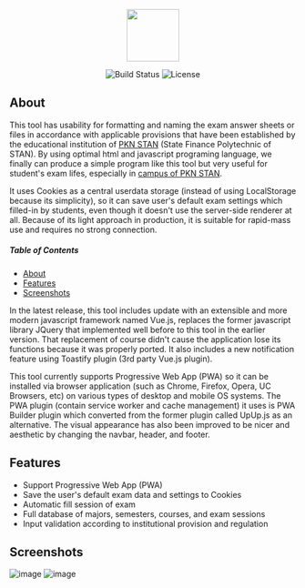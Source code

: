 <p align="center"><a href="https://walidsj.github.io/toolujian/" target="_blank"><img src="https://walidsj.github.io/toolujian/img/apel.png" width="92"></a></p>

<p align="center">
<img src="https://user-images.githubusercontent.com/50021257/98807107-bfdd5500-244c-11eb-9c28-a51c1064d57c.png" alt="Build Status">
<img src="https://user-images.githubusercontent.com/50021257/98807147-cf5c9e00-244c-11eb-967c-8a6fa7f5a995.png" alt="License">
</p>

## About
This tool has usability for formatting and naming the exam answer sheets or files in accordance with applicable provisions that have been established by the educational institution of [PKN STAN](https://www.linkedin.com/school/politeknik-keuangan-negara-stan/) (State Finance Polytechnic of STAN). By using optimal html and javascript programing language, we finally can produce a simple program like this tool but very useful for student's exam lifes, especially in [campus of PKN STAN](https://pknstan.ac.id).

It uses Cookies as a central userdata storage (instead of using LocalStorage because its simplicity), so it can save user's default exam settings which filled-in by students, even though it doesn't use the server-side renderer at all. Because of its light approach in production, it is suitable for rapid-mass use and requires no strong connection.

##### Table of Contents
* [About](#about)
* [Features](#features)
* [Screenshots](#screenshots)

In the latest release, this tool includes update with an extensible and more modern javascript framework named Vue.js, replaces the former javascript library JQuery that implemented well before to this tool in the earlier version. That replacement of course didn't cause the application lose its functions because it was properly ported. It also includes a new notification feature using Toastify plugin (3rd party Vue.js plugin).

This tool currently supports Progressive Web App (PWA) so it can be installed via browser application (such as Chrome, Firefox, Opera, UC Browsers, etc) on various types of desktop and mobile OS systems. The PWA plugin (contain service worker and cache management) it uses is PWA Builder plugin which converted from the former plugin called UpUp.js as an alternative. The visual appearance has also been improved to be nicer and aesthetic by changing the navbar, header, and footer.

## Features

* Support Progressive Web App (PWA)
* Save the user's default exam data and settings to Cookies
* Automatic fill session of exam
* Full database of majors, semesters, courses, and exam sessions
* Input validation according to institutional provision and regulation

## Screenshots
![image](https://user-images.githubusercontent.com/50021257/98477190-e6bb4180-2228-11eb-83ca-b9510e919b30.jpg)
![image](https://user-images.githubusercontent.com/50021257/99181832-bb25e300-2763-11eb-8aaa-49b3e0c75698.png)
